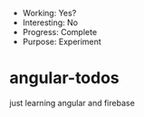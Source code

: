 * Working: Yes?
* Interesting: No
* Progress: Complete
* Purpose: Experiment

# angular-todos
just learning angular and firebase
